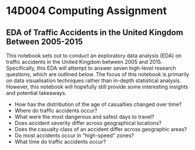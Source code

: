 # 14D004 Computing Assignment

## EDA of Traffic Accidents in the United Kingdom Between 2005-2015

This notebook sets out to conduct an exploratory data analysis (EDA) on traffic accidents in the United Kingdom between 2005 and 2015. Specifically, this EDA will attempt to answer seven high-level research questions, which are outlined below. The focus of this notebook is primarily on data visualisation techniques rather than in-depth statistical analysis. However, this notebook will hopefully still provide some interesting insights and potential takeaways.

- How has the distribution of the age of casualties changed over time?
- Where do traffic accidents occur?
- What were the most dangerous and safest days to travel?
- Does accident severity differ across geographical locations?
- Does the casualty class of an accident differ across geographic areas?
- Do most accidents occur in "high-speed" zones?
- What time do traffic accidents occur?
